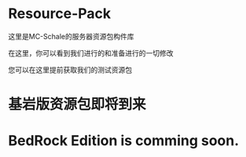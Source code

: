 # Resource-Pack

这里是MC-Schale的服务器资源包构件库

在这里，你可以看到我们进行的和准备进行的一切修改

您可以在这里提前获取我们的测试资源包

# 基岩版资源包即将到来
# BedRock Edition is comming soon.